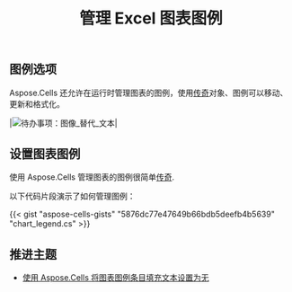 ﻿---
title: 管理 Excel 图表图例
linktitle: 传奇
type: docs
weight: 50
url: /zh/java/chart-legend/
---
## **图例选项**
Aspose.Cells 还允许在运行时管理图表的图例，使用[传奇](https://reference.aspose.com/cells/java/com.aspose.cells/Legend)对象、图例可以移动、更新和格式化。

|![待办事项：图像_替代_文本](chart_legend.png)|

## **设置图表图例**
使用 Aspose.Cells 管理图表的图例很简单[传奇](https://reference.aspose.com/cells/java/com.aspose.cells/Legend).

以下代码片段演示了如何管理图例：


{{< gist "aspose-cells-gists" "5876dc77e47649b66bdb5deefb4b5639" "chart_legend.cs" >}}

## **推进主题**
- [使用 Aspose.Cells 将图表图例条目填充文本设置为无](/cells/zh/java/set-text-of-chart-legend-entry-fill-to-none-using-aspose-cells/)
